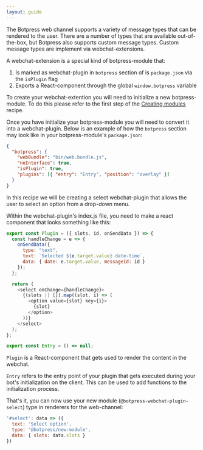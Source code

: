 ```yaml
---
layout: guide
---
```


The Botpress web channel supports a variety of message types that can be rendered to the user. There are a number of types that are available out-of-the-box, but Botpress also supports custom message types. Custom message types are implement via webchat-extensions.

A webchat-extension is a special kind of botpress-module that:
1. Is marked as webchat-plugin in `botpress` section of is `package.json` via the `isPlugin` flag
2. Exports a React-component through the global `window.botpress` variable

To create your webchat-extention you will need to initialize a new botpress-module. To do this please refer to the first step of the [Creating modules](/docs/recipes/modules) recipe.

Once you have initialize your botpress-module you will need to convert it into a webchat-plugin. Below is an example of how the `botpress` section may look like in your botpress-module's `package.json`:

```json
{
  "botpress": {
    "webBundle": "bin/web.bundle.js",
    "noInterface": true,
    "isPlugin": true,
    "plugins": [{ "entry": "Entry", "position": "overlay" }]
  }
}
```
In this recipe we will be creating a select webchat-plugin that allows the user to select an option from a drop-down menu.

Within the webchat-plugin's index.js file, you need to make a react component that looks something like this:

```js
export const Plugin = ({ slots, id, onSendData }) => {
  const handleChange = e => {
    onSendData({
      type: "text",
      text: `Selected ${e.target.value} date-time`,
      data: { date: e.target.value, messageId: id }
    });
  };

  return (
    <select onChange={handleChange}>
      {(slots || []).map((slot, i) => (
        <option value={slot} key={i}>
          {slot}
        </option>
      ))}
    </select>
  );
};

export const Entry = () => null;
```

`Plugin` is a React-component that gets used to render the content in the webchat.

`Entry` refers to the entry point of your plugin that gets executed during your bot's initialization on the client. This can be used to add functions to the initialization process.  

That's it, you can now use your new module (`@botpress-webchat-plugin-select`) type in renderers for the web-channel:

```js
'#select': data => ({
  text: 'Select option',
  type: '@botpress/new-module',
  data: { slots: data.slots }
})
```

